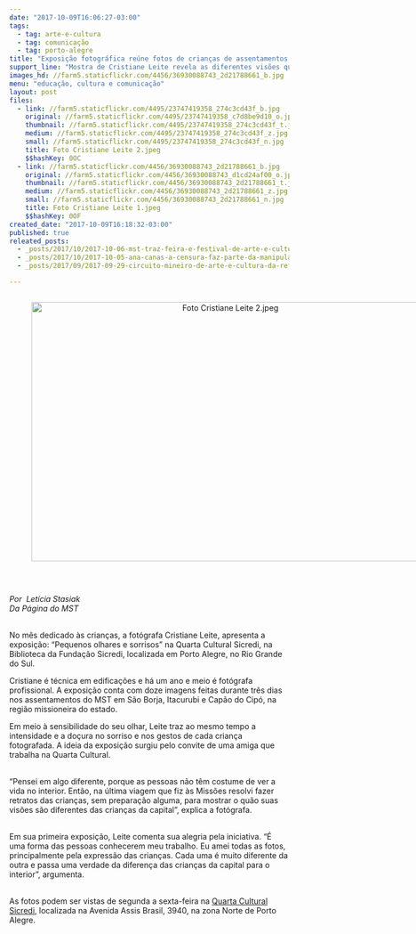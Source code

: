 ```yaml
---
date: "2017-10-09T16:06:27-03:00"
tags:
  - tag: arte-e-cultura
  - tag: comunicação
  - tag: porto-alegre
title: "Exposição fotográfica reúne fotos de crianças de assentamentos da Reforma Agrária\n\n"
support_line: "Mostra de Cristiane Leite revela as diferentes visões que as crianças do interior e da capital possuem\n\n"
images_hd: //farm5.staticflickr.com/4456/36930088743_2d21788661_b.jpg
menu: "educação, cultura e comunicação"
layout: post
files:
  - link: //farm5.staticflickr.com/4495/23747419358_274c3cd43f_b.jpg
    original: //farm5.staticflickr.com/4495/23747419358_c7d8be9d10_o.jpg
    thumbnail: //farm5.staticflickr.com/4495/23747419358_274c3cd43f_t.jpg
    medium: //farm5.staticflickr.com/4495/23747419358_274c3cd43f_z.jpg
    small: //farm5.staticflickr.com/4495/23747419358_274c3cd43f_n.jpg
    title: Foto Cristiane Leite 2.jpeg
    $$hashKey: 0OC
  - link: //farm5.staticflickr.com/4456/36930088743_2d21788661_b.jpg
    original: //farm5.staticflickr.com/4456/36930088743_d1cd24af00_o.jpg
    thumbnail: //farm5.staticflickr.com/4456/36930088743_2d21788661_t.jpg
    medium: //farm5.staticflickr.com/4456/36930088743_2d21788661_z.jpg
    small: //farm5.staticflickr.com/4456/36930088743_2d21788661_n.jpg
    title: Foto Cristiane Leite 1.jpeg
    $$hashKey: 0OF
created_date: "2017-10-09T16:18:32-03:00"
published: true
releated_posts:
  - _posts/2017/10/2017-10-06-mst-traz-feira-e-festival-de-arte-e-cultura-da-reforma-agraria-para-bh.md
  - _posts/2017/10/2017-10-05-ana-canas-a-censura-faz-parte-da-manipulacao-da-elite-porque-a-arte-faz-pensar.md
  - _posts/2017/09/2017-09-29-circuito-mineiro-de-arte-e-cultura-da-reforma-agraria-chega-a-belo-horizonte.md

---
```

<div style="text-align:center">
<figure class="image" style="display:inline-block"><img alt="Foto Cristiane Leite 2.jpeg" height="466" src="//farm5.staticflickr.com/4495/23747419358_274c3cd43f_b.jpg" width="700" />
<figcaption></figcaption>
</figure>
</div>

<p>&nbsp;</p>

<p><em>Por &nbsp;Let&iacute;cia Stasiak<br />
Da P&aacute;gina do MST</em></p>

<p><br />
No m&ecirc;s dedicado &agrave;s crian&ccedil;as, a fot&oacute;grafa Cristiane Leite, apresenta a exposi&ccedil;&atilde;o:&nbsp;&ldquo;Pequenos olhares e sorrisos&rdquo; na Quarta Cultural Sicredi, na Biblioteca da Funda&ccedil;&atilde;o Sicredi, localizada em Porto Alegre, no Rio Grande do Sul.</p>

<p>Cristiane &eacute; t&eacute;cnica em edifica&ccedil;&otilde;es e h&aacute; um&nbsp;ano e meio &eacute; fot&oacute;grafa profissional. A&nbsp;exposi&ccedil;&atilde;o conta com&nbsp;doze imagens feitas durante tr&ecirc;s dias nos assentamentos do MST&nbsp;em S&atilde;o Borja, Itacurubi e Cap&atilde;o do Cip&oacute;, na regi&atilde;o missioneira do estado.</p>

<p>Em meio &agrave; sensibilidade do seu olhar, Leite traz ao mesmo tempo a intensidade e a do&ccedil;ura no sorriso e nos gestos de cada crian&ccedil;a fotografada. A ideia da exposi&ccedil;&atilde;o surgiu pelo convite de uma amiga que trabalha na Quarta Cultural.</p>

<p><br />
&ldquo;Pensei em algo diferente, porque as pessoas n&atilde;o t&ecirc;m costume de ver a vida no interior. Ent&atilde;o, na &uacute;ltima viagem que fiz &agrave;s Miss&otilde;es resolvi fazer retratos das crian&ccedil;as, sem prepara&ccedil;&atilde;o alguma, para mostrar o qu&atilde;o suas vis&otilde;es s&atilde;o diferentes das crian&ccedil;as da capital&rdquo;, explica a fot&oacute;grafa.</p>

<p><br />
Em sua primeira exposi&ccedil;&atilde;o, Leite&nbsp;comenta sua alegria pela iniciativa. &ldquo;&Eacute; uma forma das pessoas conhecerem meu trabalho. Eu amei todas as fotos, principalmente pela express&atilde;o das crian&ccedil;as. Cada uma &eacute; muito diferente da outra e passa uma verdade da diferen&ccedil;a das crian&ccedil;as da capital para o interior&rdquo;, argumenta.</p>

<p><br />
As fotos podem ser vistas de segunda a sexta-feira na <a href="https://www.facebook.com/quartaculturalsicredi/">Quarta Cultural Sicredi</a>, localizada na Avenida Assis Brasil, 3940, na zona Norte de Porto Alegre.&nbsp;</p>
